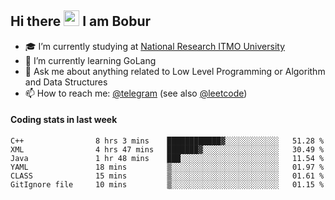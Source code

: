 ## Hi there <img src="https://media.giphy.com/media/hvRJCLFzcasrR4ia7z/giphy.gif" width="25px" height="25px"> I am Bobur

- :mortar_board: I’m currently studying at [National Research ITMO University](https://itmo.ru/)
- :seedling: I’m currently learning GoLang
- :speech_balloon: Ask me about anything related to Low Level Programming or Algorithm and Data Structures
- :mailbox: How to reach me: [@telegram](https://t.me/octoant) (see also [@leetcode](https://leetcode.com/octoant/))    

#### Coding stats in last week

<!--START_SECTION:waka-->

```text
C++                8 hrs 3 mins    ████████████▓░░░░░░░░░░░░   51.28 %
XML                4 hrs 47 mins   ███████▓░░░░░░░░░░░░░░░░░   30.49 %
Java               1 hr 48 mins    ███░░░░░░░░░░░░░░░░░░░░░░   11.54 %
YAML               18 mins         ▒░░░░░░░░░░░░░░░░░░░░░░░░   01.97 %
CLASS              15 mins         ▒░░░░░░░░░░░░░░░░░░░░░░░░   01.61 %
GitIgnore file     10 mins         ▒░░░░░░░░░░░░░░░░░░░░░░░░   01.15 %
```

<!--END_SECTION:waka-->
